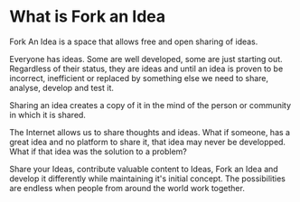# What is Fork an Idea

Fork An Idea is a space that allows free and open sharing of ideas.

Everyone has ideas. Some are well developed, some are just starting out. Regardless of their status, they are ideas and until an idea is proven to be incorrect, inefficient or replaced by something else we need to share, analyse, develop and test it. 

Sharing an idea creates a copy of it in the mind of the person or community in which it is shared. 

The Internet allows us to share thoughts and ideas. What if someone, has a great idea and no platform to share it, that idea may never be developped. What if that idea was the solution to a  problem?

Share your Ideas, contribute valuable content to Ideas, Fork an Idea and develop it differently while maintaining it's initial concept. The possibilities are endless when people from around the world work together.


